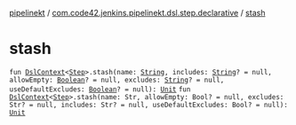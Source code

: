 [pipelinekt](../index.md) / [com.code42.jenkins.pipelinekt.dsl.step.declarative](index.md) / [stash](./stash.md)

# stash

`fun `[`DslContext`](../com.code42.jenkins.pipelinekt.dsl/-dsl-context/index.md)`<`[`Step`](../com.code42.jenkins.pipelinekt.core.step/-step/index.md)`>.stash(name: `[`String`](https://kotlinlang.org/api/latest/jvm/stdlib/kotlin/-string/index.html)`, includes: `[`String`](https://kotlinlang.org/api/latest/jvm/stdlib/kotlin/-string/index.html)`? = null, allowEmpty: `[`Boolean`](https://kotlinlang.org/api/latest/jvm/stdlib/kotlin/-boolean/index.html)`? = null, excludes: `[`String`](https://kotlinlang.org/api/latest/jvm/stdlib/kotlin/-string/index.html)`? = null, useDefaultExcludes: `[`Boolean`](https://kotlinlang.org/api/latest/jvm/stdlib/kotlin/-boolean/index.html)`? = null): `[`Unit`](https://kotlinlang.org/api/latest/jvm/stdlib/kotlin/-unit/index.html)
`fun `[`DslContext`](../com.code42.jenkins.pipelinekt.dsl/-dsl-context/index.md)`<`[`Step`](../com.code42.jenkins.pipelinekt.core.step/-step/index.md)`>.stash(name: Str, allowEmpty: Bool? = null, excludes: Str? = null, includes: Str? = null, useDefaultExcludes: Bool? = null): `[`Unit`](https://kotlinlang.org/api/latest/jvm/stdlib/kotlin/-unit/index.html)